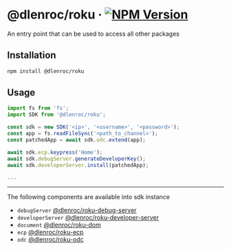 # @dlenroc/roku · [![NPM Version](https://img.shields.io/npm/v/@dlenroc/roku)](https://www.npmjs.com/package/@dlenroc/roku)

An entry point that can be used to access all other packages

## Installation

```sh
npm install @dlenroc/roku
```

## Usage

```typescript
import fs from 'fs';
import SDK from '@dlenroc/roku';

const sdk = new SDK('<ip>', '<username>', '<password>');
const app = fs.readFileSync('<path_to_channel>');
const patchedApp = await sdk.odc.extend(app);

await sdk.ecp.keypress('Home');
await sdk.debugServer.generateDeveloperKey();
await sdk.developerServer.install(patchedApp);

...
```

---

The following components are available into sdk instance

- `debugServer` [@dlenroc/roku-debug-server](/packages/debug-server#readme)
- `developerServer` [@dlenroc/roku-developer-server](/packages/developer-server#readme)
- `document` [@dlenroc/roku-dom](/packages/dom#readme)
- `ecp` [@dlenroc/roku-ecp](/packages/ecp#readme)
- `odc` [@dlenroc/roku-odc](/packages/odc#readme)
